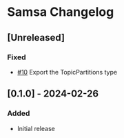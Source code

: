 # Samsa Changelog

## [Unreleased]
### Fixed
- [#10](https://github.com/CallistoLabsNYC/samsa/issues/10) Export the TopicPartitions type

## [0.1.0] - 2024-02-26
### Added
- Initial release